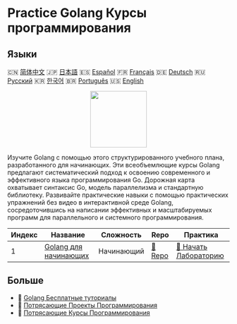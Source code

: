 # Practice Golang Курсы программирования

## Языки

🇨🇳 [简体中文](README_zh.md) 🇯🇵 [日本語](README_ja.md) 🇪🇸 [Español](README_es.md) 🇫🇷 [Français](README_fr.md) 🇩🇪 [Deutsch](README_de.md) 🇷🇺 [Русский](README_ru.md) 🇰🇷 [한국어](README_ko.md) 🇧🇷 [Português](README_pt.md) 🇺🇸 [English](README.md) 

<div align="center">
<img width="128px" src="https://file.labex.io/path/YgASYacMNI6I.png">
</div>

Изучите Golang с помощью этого структурированного учебного плана, разработанного для начинающих. Эти всеобъемлющие курсы Golang предлагают систематический подход к освоению современного и эффективного языка программирования Go. Дорожная карта охватывает синтаксис Go, модель параллелизма и стандартную библиотеку. Развивайте практические навыки с помощью практических упражнений без видео в интерактивной среде Golang, сосредоточившись на написании эффективных и масштабируемых программ для параллельного и системного программирования.

|   Индекс | Название                                                                  | Сложность   | Repo                                                          | Практика                                                                  |
|----------|---------------------------------------------------------------------------|-------------|---------------------------------------------------------------|---------------------------------------------------------------------------|
|        1 | [Golang для начинающих](https://labex.io/ru/courses/golang-for-beginners) | Начинающий  | [🔗 Repo](https://github.com/labex-labs/golang-for-beginners) | [🚀 Начать Лабораторию](https://labex.io/ru/courses/golang-for-beginners) |

## Больше

- 🔗 [Golang Бесплатные туториалы](https://github.com/labex-labs/go-free-tutorials)
- 🔗 [Потрясающие Проекты Программирования](https://github.com/labex-labs/awesome-programming-projects)
- 🔗 [Потрясающие Курсы Программирования](https://github.com/labex-labs/awesome-programming-courses)

